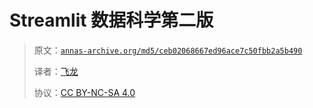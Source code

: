 # Streamlit 数据科学第二版

> 原文：[`annas-archive.org/md5/ceb02068667ed96ace7c50fbb2a5b490`](https://annas-archive.org/md5/ceb02068667ed96ace7c50fbb2a5b490)
> 
> 译者：[飞龙](https://github.com/wizardforcel)
> 
> 协议：[CC BY-NC-SA 4.0](http://creativecommons.org/licenses/by-nc-sa/4.0/)